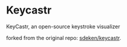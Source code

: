 # Keycastr

KeyCastr, an open-source keystroke visualizer

forked from the original repo: [sdeken/keycastr](https://github.com/sdeken/keycastr).

